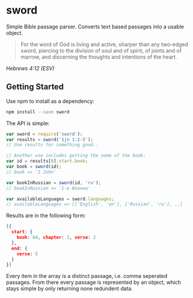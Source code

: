 sword
=====

Simple Bible passage parser. Converts text based passages into a usable object.

> For the word of God is living and active, sharper than any two-edged sword,
piercing to the division of soul and of spirit, of joints and of marrow,
and discerning the thoughts and intentions of the heart.

_Hebrews 4:12 (ESV)_

## Getting Started

Use npm to install as a dependency:

```bash
npm install --save sword
```

The API is simple: 

```js
var sword = require('sword');
var results = sword('1jn 1:2-5');
// Use results for something good..

// Another use includes getting the name of the book:
var id = results[0].start.book;
var book = sword(id);
// book => '1 John'

var bookInRussian = sword(id, 'ru');
// bookInRussian => '1-e Иоанна'

var availableLanguages = sword.languages;
// availableLanguages => [['English', 'en'], ['Russian', 'ru'], ..]
```

Results are in the following form:

```json
[{
  start: {
    book: 64, chapter: 1, verse: 2
  },
  end: {
    verse: 5
  }
}]
```

Every item in the array is a distinct passage, i.e. comma seperated passages.
From there every passage is represented by an object, which stays simple by
only returning none redundent data.
